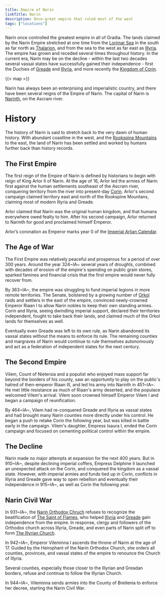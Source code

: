 ```yaml
---
title: Empire of Narin
linkTitle: Narin
description: Once-great empire that ruled most of the west
tags: ["locations"]
---
```


Narin once controlled the greatest empire in all of Gradia. The lands claimed by the Narin Empire stretched at one time from the [Lorimar Sea](/pages/Lorimar-Sea) in the south as far north as [Thalarion](/pages/Thalarion), and from the sea to the west as far east as [Illyria](/pages/Illyria). The empire has grown and receded several times throughout history. In the current era, Narin may be on the decline - within the last two decades several vassal states have successfully gained their independence - first the Duchies of [Greade](/pages/Greade) and [Illyria](/pages/Illyria), and more recently the [Kingdom of Corin](/pages/Corin).

{{< map >}}

Narin has always been an enterprising and imperialistic country, and there have been several reigns of the Empire of Narin. The capital of Narin is [Narinth](/pages/Narinth), on the Ascram river.

# History

The history of Narin is said to stretch back to the very dawn of human history. With abundant coastline in the west, and the [Rookspine Mountains](/pages/Rookspine-Mountains) to the east, the land of Narin has been settled and worked by humans further back than history records.

## The First Empire

The first reign of the Empire of Narin is defined by historians to begin with reign of King Arlor II of Narin. At the age of 16, Arlor led the armies of Narin first against the human settlements southeast of the Ascram river, conquering territory from the river into present-day [Corin](/pages/Corin). Arlor's second campaign claimed territory east and north of the Rookspine Mountans, claiming most of modern Illyria and Greade.

Arlor claimed that Narin was the original human kingdom, and that humans everywhere owed fealty to him. After his second campaign, Arlor returned to Narinth for good and proclaimed himself Emperor.

Arlor’s coronation as Emperor marks year 0 of the [Imperial Arlian Calendar](/pages/Timeline).

## The Age of War

The First Empire was relatively peaceful and prosperous for a period of over 300 years. Around the year 324~IA~ several years of droughts, combined with decades of erosion of the empire's spending on public grain stores, sparked famines and financial crisis that the first empire would never fully recover from.

By 363~IA~, the empire was struggling to fund imperial legions in more remote territories. The Senate, bolstered by a growing number of [Orkol](/pages/Orkol) raids and settlers in the east of the empire, convinced newly-crowned Emperor Riaan I to allow Narin nobles to keep their own standing armies. Corin and Illyria, seeing dwindling imperial support, declared their territories independent, fought to take back their lands, and claimed much of the Orkol lands for themselves as well.

Eventually even Greade was left to its own rule, as Narin abandoned its vassal states without the means to enforce its rule. The remaining counties and margraves of Narin would continue to rule themselves autonomously and act as a federation of independent states for the next century.

## The Second Empire

Vilem, Count of Nietersia and a populist who enjoyed mass support far beyond the borders of his county, saw an opportunity to play on the public's hatred of then-emperor Riaan III, and led his army into Narinth in 451~IA~. He met little resistance as much of Riaan's army deserted, and the populace welcomed Vilem's arrival. Vilem soon crowned himself Emperor Vilem I and began a campaign of reunification.

By 464~IA~, Vilem had re-conquered Greade and Illyria as vassal states and had brought many Narin counties more directly under his control. He began a push to retake Corin the following year, but was killed in battle early in the campaign. Vilem's daughter, Empress Isaura I, ended the Corin campaign and focused on cementing political control within the empire.

## The Decline

Narin made no major attempts at expansion for the next 400 years. But in 910~IA~, despite declining imperial coffers, Empress Delphine II launched an unexpected attack on the Corin, and conquered the kingdom as a vassal state. However, with imperial armies and funds tied up in Corin, conflicts in Illyria and Greade gave way to open rebellion and eventually their independence in 915~IA~, as well as Corin the following year.

## Narin Civil War

In 931~IA~, the [Narin Orthodox Chruch](/pages/Narin-Orthodox-Chruch) refuses to recognize the beatification of [The Saint of Flames](/pages/Saint-of-Flames), who helped [Illyria](/pages/Illyria) and [Greade](/pages/Greade) gain independence from the empire. In response, clergy and followers of the Orthodox church across Illyria, Greade, and even parts of Narin split off to form [The Illyrian Church](/pages/Illyrian-Church).

In 942~IA~, Emperor Vileminna I ascends the throne of Narin at the age of 17. Guided by the Heirophant of the Narin Orthodox Church, she orders all counties, provinces, and vassal states of the empire to renounce the Church of Illyria.

Several counties, especially those closer to the Illyrian and Greadan borders, refuse and continue to follow the Illyrian Church.

In 944~IA~, Vileminna sends armies into the County of Breitenia to enforce her decree, starting the Narin Civil War.